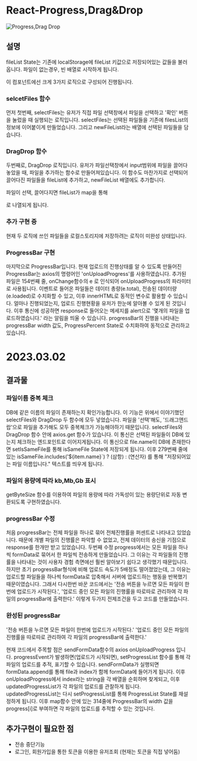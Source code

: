 # React-Progress,Drag&Drop


![Progress,Drag Drop](https://user-images.githubusercontent.com/117936577/222390640-cb355d1b-c7c7-4070-a5c2-4cb433c871a5.gif)


## 설명

fileList State는 기존에 localStorage에 fileList 키값으로 저장되어있는 값들을 불러옵니다. 파일이 없는경우, 빈 배열로 시작하게 됩니다.

이 컴포넌트에선 크게 3가지 로직으로 구성되어 진행됩니다.

### selcetFiles 함수

먼저 첫번째, selectFiles는 유저가 직접 파일 선택창에서 파일을 선택하고 '확인' 버튼을 눌렀을 때 실행되는 로직입니다.
selectFiles는 선택된 파일들을 기존에 filesList의 정보에 이어붙이게 만들었습니다. 그리고 newFileList라는 배열에 선택된 파일들을 담습니다.

### DragDrop 함수

두번째로, DragDrop 로직입니다. 유저가 파일선택창에서 input범위에 파일을 끌어다 놓았을 때, 파일을 추가하는 함수로 만들어져있습니다. 이 함수도 마찬가지로 선택되어 끌어다진 파일들을 fileList에 추가하고, newFileList 배열에도 추가합니다.

파일이 선택, 끌어다지면 fileList가 map을 통해 <div className ="drop-file-preview__item"> 로 나열되게 됩니다.

### 추가 구현 중

현재 두 로직에 쓰인 파일들을 로컬스토리지에 저장하려는 로직이 미완성 상태입니다.

### ProgressBar 구현

마지막으로 ProgressBar입니다. 현재 업로드의 진행상태를 알 수 있도록 만들어진 ProgressBar는 axios의 명령어인 'onUploadProgress'를 사용하였습니다. 추가된 파일은 154번째 줄, onChange함수의 e 로 인식되어 onUploadProgress의 파라미터로 사용됩니다. 이벤트로 들어온 파일들은 데이터 총량(e.total), 전송된 데이터량(e.loaded)로 수치화할 수 있고, 이후 innerHTML로 동적인 변수로 활용할 수 있습니다. 얼마나 진행되었는지, 업로드 진행현황을 유저가 한눈에 알아볼 수 있게 된 것입니다. 이후 통신에 성공하면 response로 들어오는 메세지를 alert으로 '몇개의 파일을 업로드하였습니다.' 라는 알림을 띄울 수 있습니다. progressBar의 진행을 나타내는 progressBar width 값도, ProgressPercent State로 수치화하여 동적으로 관리하고 있습니다.

# 2023.03.02

## 결과물

### 파일이름 중복 체크

DB에 같은 이름의 파일이 존재하는지 확인가능합니다. 이 기능은 위에서 이야기했던 selectFiles와 DragDrop 두 함수에 모두 넣었습니다. 파일을 '선택'해도, '드래그앤드랍'으로 파일을 추가해도 모두 중복체크가 가능해야하기 때문입니다. selectFiles와 DragDrop 함수 안에 axios.get 함수가 있습니다. 이 통신은 선택된 파일들이 DB에 있는지 체크하는 엔드포인트로 이어지게됩니다. 이 통신으로 file.name이 DB에 존재한다면 setIsSameFile를 통해 isSameFile State에 저장되게 됩니다. 이후 279번째 줄에 있는 isSameFile.includes('${item.name}`) ? (삼항) : (연산자) 를 통해 "저장되어있는 파일 이름입니다." 텍스트를 띄우게 됩니다.

### 파일의 용량에 따라 kb,Mb,Gb 표시

getByteSize 함수를 이용하여 파일의 용량에 따라 가독성이 있는 용량단위로 자동 변환되도록 구현하였습니다.

### progressBar 수정

처음 progressBar는 전체 파일을 하나로 묶어 전체진행률을 퍼센트로 나타내고 있었습니다. 때문에 개별 파일의 진행률은 파악할 수 없었고, 전체 데이터의 송신을 기점으로 response를 한개만 받고 있었습니다. 두번째 수정 progress에서는 모든 파일을 하나씩 formData로 묶어서 한 파일씩 전송하게 만들었습니다. 그 이유는 각 파일들의 진행률을 나타내는 것이 사용자 경험 측면에선 훨씬 알아보기 쉽다고 생각했기 때문입니다. 하지만 초기 progressBar형식에 비해 업로드 속도가 5배정도 떨어졌었는데, 그 이유는 업로드할 파일들을 하나씩 formData로 압축해서 서버에 업로드하는 행동을 반복했기 때문이였습니다. 그래서 다시한번 바꾼 코드에서는 '전송 버튼을 누르면 모든 파일이 한번에 업로드가 시작된다.', '업로드 중인 모든 파일의 진행률을 따로따로 관리하여 각 파일의 progressBar에 출력한다.' 이렇게 두가지 전제조건을 두고 코드를 만들었습니다.

### 완성된 progressBar

'전송 버튼을 누르면 모든 파일이 한번에 업로드가 시작된다.'
'업로드 중인 모든 파일의 진행률을 따로따로 관리하여 각 파일의 progressBar에 출력한다.'

현재 코드에서 주목할 점은 sendFormData함수의 axios onUploadProgress 입니다.
progressEvent가 발생하면(업로드가 시작되면), setProgressList 함수를 통해 각 파일의 업로드를 추적, 표기할 수 있습니다. sendFormData가 실행되면 formData.append를 통해 file과 index가 함께 formData에 들어가게 됩니다. 이후 onUploadProgress에서 index라는 string을 각 배열을 순회하며 찾게되고, 이후 updatedProgressList가 각 파일의 업로드를 관찰하게 됩니다. updatedProgressList는 다시 setProgressList를 통해 ProgressList State를 재설정하게 됩니다. 이후 map함수 안에 있는 314줄에 ProgressBar의 width 값을 progress[i]로 부여하면 각 파일의 업로드를 추적할 수 있는 것입니다.

## 추가구현이 필요한 점

- 전송 중단기능
- 로그인, 회원가입을 통한 토큰을 이용한 유저조회 (현재는 토큰을 직접 넣어둠)
